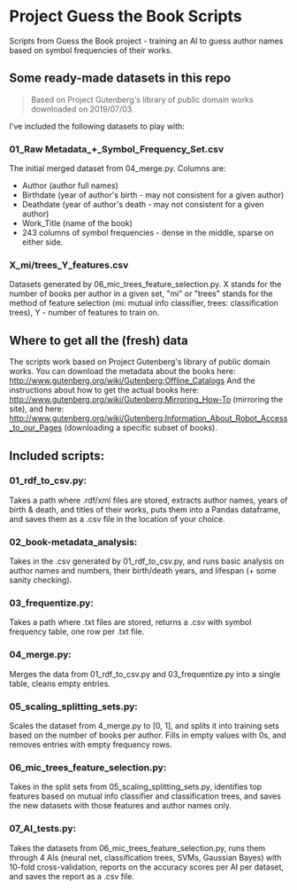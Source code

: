 # Project Guess the Book Scripts
Scripts from Guess the Book project - training an AI to guess author names based on symbol frequencies of their works.

## Some ready-made datasets in this repo
> Based on Project Gutenberg's library of public domain works downloaded on 2019/07/03.

I've included the following datasets to play with:

### 01_Raw Metadata_+_Symbol_Frequency_Set.csv
The initial merged dataset from 04_merge.py. Columns are:
- Author (author full names)
- Birthdate (year of author's birth - may not consistent for a given author)
- Deathdate (year of author's death  - may not consistent for a given author)
- Work_Title (name of the book)
- 243 columns of symbol frequencies - dense in the middle, sparse on either side.

### X_mi/trees_Y_features.csv
Datasets generated by 06_mic_trees_feature_selection.py. X stands for the number of books per author in a given set, "mi" or "trees" stands for the method of feature selection (mi: mutual info classifier, trees: classification trees), Y - number of features to train on.


## Where to get all the (fresh) data
The scripts work based on Project Gutenberg's library of public domain works. You can download the metadata about the books here: http://www.gutenberg.org/wiki/Gutenberg:Offline_Catalogs
And the instructions about how to get the actual books here: http://www.gutenberg.org/wiki/Gutenberg:Mirroring_How-To (mirroring the site),
and here: http://www.gutenberg.org/wiki/Gutenberg:Information_About_Robot_Access_to_our_Pages (downloading a specific subset of books).


## Included scripts:

### 01_rdf_to_csv.py: 
Takes a path where .rdf/xml files are stored, extracts author names, years of birth & death, and titles of their works, puts them into a Pandas dataframe, and saves them as a .csv file in the location of your choice.

### 02_book-metadata_analysis:
Takes in the .csv generated by 01_rdf_to_csv.py, and runs basic analysis on author names and numbers, their birth/death years, and lifespan (+ some sanity checking).

### 03_frequentize.py:
Takes a path where .txt files are stored, returns a .csv with symbol frequency table, one row per .txt file.

### 04_merge.py:
Merges the data from 01_rdf_to_csv.py and 03_frequentize.py into a single table, cleans empty entries.

### 05_scaling_splitting_sets.py:
Scales the dataset from 4_merge.py to [0, 1], and splits it into training sets based on the number of books per author. Fills in empty values with 0s, and removes entries with empty frequency rows.

### 06_mic_trees_feature_selection.py:
Takes in the split sets from 05_scaling_splitting_sets.py, identifies top features based on mutual info classifier and classification trees, and saves the new datasets with those features and author names only.

### 07_AI_tests.py:
Takes the datasets from 06_mic_trees_feature_selection.py, runs them through 4 AIs (neural net, classification trees, SVMs, Gaussian Bayes) with 10-fold cross-validation, reports on the accuracy scores per AI per dataset, and saves the report as a .csv file.
